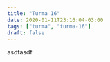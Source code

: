 ```yaml
---
title: "Turma 16"
date: 2020-01-11T23:16:04-03:00
tags: ["turma", "turma-16"]
draft: false
---
```



asdfasdf
